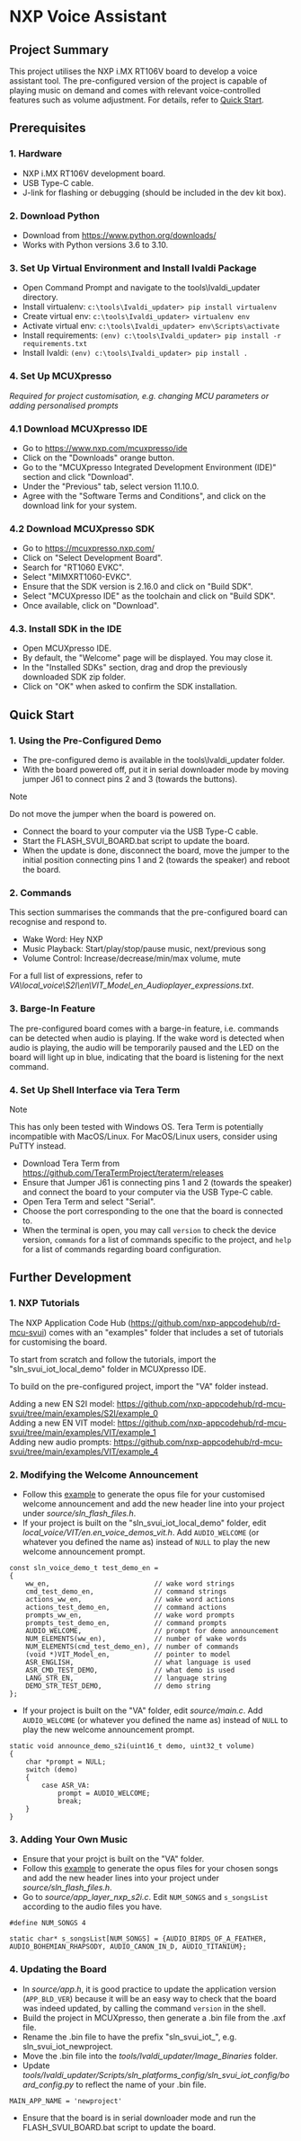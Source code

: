 # **NXP Voice Assistant**

## **Project Summary**
This project utilises the NXP i.MX RT106V board to develop a voice assistant tool. The pre-configured version of the project is capable of playing music on demand and comes with relevant voice-controlled features such as volume adjustment. For details, refer to [Quick Start](#quick-start).

## **Prerequisites**
### 1. Hardware
- NXP i.MX RT106V development board.
- USB Type-C cable.
- J-link for flashing or debugging (should be included in the dev kit box).

### 2. Download Python
- Download from https://www.python.org/downloads/
- Works with Python versions 3.6 to 3.10.

### 3. Set Up Virtual Environment and Install Ivaldi Package
- Open Command Prompt and navigate to the tools\Ivaldi_updater directory.
- Install virtualenv: `c:\tools\Ivaldi_updater> pip install virtualenv`
- Create virtual env: `c:\tools\Ivaldi_updater> virtualenv env`
- Activate virtual env: `c:\tools\Ivaldi_updater> env\Scripts\activate`
- Install requirements: `(env) c:\tools\Ivaldi_updater> pip install -r requirements.txt`
- Install Ivaldi: `(env) c:\tools\Ivaldi_updater> pip install .`

### 4. Set Up MCUXpresso
*Required for project customisation, e.g. changing MCU parameters or adding personalised prompts*

### 4.1 Download MCUXpresso IDE
- Go to https://www.nxp.com/mcuxpresso/ide
- Click on the "Downloads" orange button.
- Go to the "MCUXpresso Integrated Development Environment (IDE)" section and click "Download".
- Under the "Previous" tab, select version 11.10.0.
- Agree with the "Software Terms and Conditions", and click on the download link for your system.

### 4.2 Download MCUXpresso SDK
- Go to https://mcuxpresso.nxp.com/
- Click on "Select Development Board".
- Search for "RT1060 EVKC".
- Select "MIMXRT1060-EVKC".
- Ensure that the SDK version is 2.16.0 and click on "Build SDK".
- Select "MCUXpresso IDE" as the toolchain and click on "Build SDK".
- Once available, click on "Download".

### 4.3. Install SDK in the IDE
- Open MCUXpresso IDE.
- By default, the "Welcome" page will be displayed. You may close it.
- In the "Installed SDKs" section, drag and drop the previously downloaded SDK zip folder.
- Click on "OK" when asked to confirm the SDK installation.

## **Quick Start**
### 1. Using the Pre-Configured Demo
- The pre-configured demo is available in the tools\Ivaldi_updater folder.
- With the board powered off, put it in serial downloader mode by moving jumper J61 to connect pins 2 and 3 (towards the buttons).
> [!NOTE]
> Do not move the jumper when the board is powered on.
- Connect the board to your computer via the USB Type-C cable.
- Start the FLASH_SVUI_BOARD.bat script to update the board.
- When the update is done, disconnect the board, move the jumper to the initial position connecting pins 1 and 2 (towards the speaker) and reboot the board.

### 2. Commands
This section summarises the commands that the pre-configured board can recognise and respond to. 
- Wake Word: Hey NXP
- Music Playback: Start/play/stop/pause music, next/previous song
- Volume Control: Increase/decrease/min/max volume, mute

For a full list of expressions, refer to *VA\local_voice\S2I\en\VIT_Model_en_Audioplayer_expressions.txt*.

### 3. Barge-In Feature
The pre-configured board comes with a barge-in feature, i.e. commands can be detected when audio is playing. If the wake word is detected when audio is playing, the audio will be temporarily paused and the LED on the board will light up in blue, indicating that the board is listening for the next command.

### 4. Set Up Shell Interface via Tera Term
> [!NOTE]
> This has only been tested with Windows OS. Tera Term is potentially incompatible with MacOS/Linux.
> For MacOS/Linux users, consider using PuTTY instead.
- Download Tera Term from https://github.com/TeraTermProject/teraterm/releases
- Ensure that Jumper J61 is connecting pins 1 and 2 (towards the speaker) and connect the board to your computer via the USB Type-C cable.
- Open Tera Term and select "Serial".
- Choose the port corresponding to the one that the board is connected to.
- When the terminal is open, you may call `version` to check the device version, `commands` for a list of commands specific to the project, and `help` for a list of commands regarding board configuration.

## **Further Development**
### 1. NXP Tutorials
The NXP Application Code Hub (https://github.com/nxp-appcodehub/rd-mcu-svui) comes with an "examples" folder that includes a set of tutorials for customising the board. 

To start from scratch and follow the tutorials, import the "sln_svui_iot_local_demo" folder in MCUXpresso IDE.

To build on the pre-configured project, import the "VA" folder instead. 

Adding a new EN S2I model: https://github.com/nxp-appcodehub/rd-mcu-svui/tree/main/examples/S2I/example_0  
Adding a new EN VIT model: https://github.com/nxp-appcodehub/rd-mcu-svui/tree/main/examples/VIT/example_1  
Adding new audio prompts: https://github.com/nxp-appcodehub/rd-mcu-svui/tree/main/examples/VIT/example_4

### 2. Modifying the Welcome Announcement
- Follow this [example](https://github.com/nxp-appcodehub/rd-mcu-svui/tree/main/examples/VIT/example_4) to generate the opus file for your customised welcome announcement and add the new header line into your project under *source/sln_flash_files.h*.
- If your project is built on the "sln_svui_iot_local_demo" folder, edit *local_voice/VIT/en.en_voice_demos_vit.h*. Add `AUDIO_WELCOME` (or whatever you defined the name as) instead of `NULL` to play the new welcome announcement prompt.
``` 
const sln_voice_demo_t test_demo_en =
{
    ww_en,                          // wake word strings
    cmd_test_demo_en,               // command strings
    actions_ww_en,                  // wake word actions
    actions_test_demo_en,           // command actions
    prompts_ww_en,                  // wake word prompts
    prompts_test_demo_en,           // command prompts
    AUDIO_WELCOME,                  // prompt for demo announcement
    NUM_ELEMENTS(ww_en),            // number of wake words
    NUM_ELEMENTS(cmd_test_demo_en), // number of commands
    (void *)VIT_Model_en,           // pointer to model
    ASR_ENGLISH,                    // what language is used
    ASR_CMD_TEST_DEMO,              // what demo is used
    LANG_STR_EN,                    // language string
    DEMO_STR_TEST_DEMO,             // demo string
};
```
- If your project is built on the "VA" folder, edit *source/main.c*. Add `AUDIO_WELCOME` (or whatever you defined the name as) instead of `NULL` to play the new welcome announcement prompt.
```
static void announce_demo_s2i(uint16_t demo, uint32_t volume)
{
    char *prompt = NULL;
    switch (demo)
    {
        case ASR_VA:
            prompt = AUDIO_WELCOME;
            break;
    }
}
```

### 3. Adding Your Own Music
- Ensure that your projct is built on the "VA" folder.
- Follow this [example](https://github.com/nxp-appcodehub/rd-mcu-svui/tree/main/examples/VIT/example_4) to generate the opus files for your chosen songs and add the new header lines into your project under *source/sln_flash_files.h*.
- Go to *source/app_layer_nxp_s2i.c*. Edit `NUM_SONGS` and `s_songsList` according to the audio files you have.
```
#define NUM_SONGS 4

static char* s_songsList[NUM_SONGS] = {AUDIO_BIRDS_OF_A_FEATHER, AUDIO_BOHEMIAN_RHAPSODY, AUDIO_CANON_IN_D, AUDIO_TITANIUM};
```

### 4. Updating the Board
- In *source/app.h*, it is good practice to update the application version (`APP_BLD_VER`) because it will be an easy way to check that the board was indeed updated, by calling the command `version` in the shell. 
- Build the project in MCUXpresso, then generate a .bin file from the .axf file.
- Rename the .bin file to have the prefix "sln_svui_iot_", e.g. sln_svui_iot_newproject.
- Move the .bin file into the *tools/Ivaldi_updater/Image_Binaries* folder.
- Update *tools/Ivaldi_updater/Scripts/sln_platforms_config/sln_svui_iot_config/board_config.py* to reflect the name of your .bin file.
```
MAIN_APP_NAME = 'newproject'
```
- Ensure that the board is in serial downloader mode and run the FLASH_SVUI_BOARD.bat script to update the board.